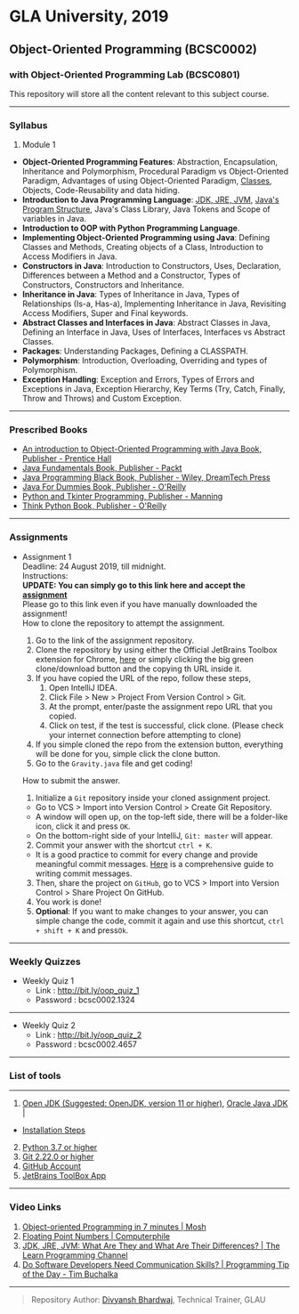 # GLA University, 2019
## Object-Oriented Programming (BCSC0002)
### with Object-Oriented Programming Lab (BCSC0801)

This repository will store all the content relevant to this subject course.
___

### Syllabus
1. Module 1
 - **Object-Oriented Programming Features**: Abstraction, Encapsulation, Inheritance and Polymorphism, Procedural Paradigm vs Object-Oriented Paradigm, Advantages of using Object-Oriented Paradigm, [Classes](https://github.com/dbc2201/GLAU_BCSC0002/blob/master/Codes/Module1/SimpleClass.java), Objects, Code-Reusability and data hiding.  
 - **Introduction to Java Programming Language**: [JDK, JRE, JVM](/Notes/JDK-JRE-JVM.md), [Java's Program Structure](Notes/Java_Program_Structure.md), Java's Class Library, Java Tokens and Scope of variables in Java.
 - **Introduction to OOP with Python Programming Language**.
 - **Implementing Object-Oriented Programming using Java**: Defining Classes and Methods, Creating objects of a Class, Introduction to Access Modifiers in Java.
 - **Constructors in Java**: Introduction to Constructors, Uses, Declaration, Differences between a Method and a Constructor, Types of Constructors, Constructors and Inheritance.
 - **Inheritance in Java**: Types of Inheritance in Java, Types of Relationships (Is-a, Has-a), Implementing Inheritance in Java, Revisiting Access Modifiers, Super and Final keywords.
 - **Abstract Classes and Interfaces in Java**: Abstract Classes in Java, Defining an Interface in Java, Uses of Interfaces, Interfaces vs Abstract Classes.
 - **Packages**: Understanding Packages, Defining a CLASSPATH.
 - **Polymorphism**: Introduction, Overloading, Overriding and types of Polymorphism.
 - **Exception Handling**: Exception and Errors, Types of Errors and Exceptions in Java, Exception Hierarchy, Key Terms (Try, Catch, Finally, Throw and Throws) and Custom Exception.
___

### Prescribed Books
- [An introduction to Object-Oriented Programming with Java Book, Publisher - Prentice Hall](https://www.amazon.in/Introduction-Object-Oriented-Programming-Java-Intl/dp/0071283684?tag=googinhydr18418-21&tag=googinkenshoo-21&ascsubtag=_k_EAIaIQobChMIwNywtaPi4wIV2g0rCh14qAudEAQYASABEgKRSvD_BwE_k_&gclid=EAIaIQobChMIwNywtaPi4wIV2g0rCh14qAudEAQYASABEgKRSvD_BwE)
- [Java Fundamentals Book, Publisher - Packt](https://www.packtpub.com/application-development/java-fundamentals)
- [Java Programming Black Book, Publisher - Wiley, DreamTech Press](https://www.amazon.in/Java-8-Programming-Black-Book/dp/9351197581)
- [Java For Dummies Book, Publisher - O'Reilly](https://www.amazon.in/Java-Dummies-Computers-Barry-Burd-ebook/dp/B06XHK2C4N?tag=googinhydr18418-21&tag=googinkenshoo-21&ascsubtag=_k_EAIaIQobChMIvu7XvaTi4wIVizgrCh3Z4AVbEAQYBSABEgIX_vD_BwE_k_&gclid=EAIaIQobChMIvu7XvaTi4wIVizgrCh3Z4AVbEAQYBSABEgIX_vD_BwE)
- [Python and Tkinter Programming, Publisher - Manning](https://www.manning.com/books/python-and-tkinter-programming)
- [Think Python Book, Publisher - O'Reilly](https://www.amazon.in/Think-Python-Like-Computer-Scientist/dp/9352134753?tag=googinhydr18418-21&tag=googinkenshoo-21&ascsubtag=_k_EAIaIQobChMImoj34qTi4wIVzIBwCh3j4w8ZEAQYASABEgK5WvD_BwE_k_&gclid=EAIaIQobChMImoj34qTi4wIVzIBwCh3j4w8ZEAQYASABEgK5WvD_BwE)
___

### Assignments
- Assignment 1  
Deadline: 24 August 2019, till midnight.  
    Instructions:  
    **UPDATE: You can simply go to this link here and accept the [assignment](https://classroom.github.com/a/5MZaqSkJ)**  
    Please go to this link even if you have manually downloaded the assignment!  
    How to clone the repository to attempt the assignment.
    1. Go to the link of the assignment repository.
    2. Clone the repository by using either the Official JetBrains Toolbox extension for Chrome, [here](https://chrome.google.com/webstore/detail/jetbrains-toolbox-extensi/offnedcbhjldheanlbojaefbfbllddna?hl=en) or simply clicking the big green clone/download button and the copying th URL inside it.
    3. If you have copied the URL of the repo, follow these steps,
        1. Open IntelliJ IDEA.
        2. Click File > New > Project From Version Control > Git.
        3. At the prompt, enter/paste the assignment repo URL that you copied.
        4. Click on test, if the test is successful, click clone. (Please check your internet connection before attempting to clone)
    4. If you simple cloned the repo from the extension button, everything will be done for you, simple click the clone button.
    5. Go to the `Gravity.java` file and get coding!
    
    How to submit the answer.
    1. Initialize a `Git` repository inside your cloned assignment project.
    - Go to VCS > Import into Version Control > Create Git Repository.
    - A window will open up, on the top-left side, there will be a folder-like icon, click it and press `OK`.
    - On the bottom-right side of your IntelliJ, `Git: master` will appear.
    2. Commit your answer with the shortcut `ctrl + K`.
    - It is a good practice to commit for every change and provide meaningful commit messages.
    [Here](https://chris.beams.io/posts/git-commit/) is a comprehensive guide to writing commit messages.
    3. Then, share the project on `GitHub`, go to VCS > Import into Version Control > Share Project On GitHub.
    4. You work is done!
    5. **Optional**: If you want to make changes to your answer, you can simple change the code, commit it again and
    use this shortcut, `ctrl + shift + K` and press`Ok`.
___

### Weekly Quizzes
- Weekly Quiz 1  
    - Link : http://bit.ly/oop_quiz_1  
    - Password : bcsc0002.1324  
___

- Weekly Quiz 2
    - Link : http://bit.ly/oop_quiz_2  
    - Password : bcsc0002.4657
    
---

### List of tools
___

1. [Open JDK (Suggested: OpenJDK, version 11 or higher)](https://jdk.java.net), [Oracle Java JDK](https://www.oracle.com/technetwork/java/javase/downloads/jdk12-downloads-5295953.html) |  
- [Installation Steps](Installation/JDK.md)  
2. [Python 3.7 or higher](https://www.python.org/downloads/)
3. [Git 2.22.0 or higher](https://git-scm.com/downloads)
4. [GitHub Account](https://github.com)
5. [JetBrains ToolBox App](https://www.jetbrains.com/toolbox/download/download-thanks.html)

___

### Video Links
1. [Object-oriented Programming in 7 minutes | Mosh](https://youtu.be/pTB0EiLXUC8)
2. [Floating Point Numbers | Computerphile](https://youtu.be/PZRI1IfStY0)
3. [JDK, JRE, JVM: What Are They and What Are Their Differences? | The Learn Programming Channel
](https://youtu.be/BXFHuaQNnLo)
4. [Do Software Developers Need Communication Skills? | Programming Tip of the Day - Tim Buchalka](https://youtu.be/Kqq8HQbYEG0)  
___
> Repository Author: [Divyansh Bhardwaj](mailto:divyansh.bhardwaj@gla.ac.in), Technical Trainer, GLAU